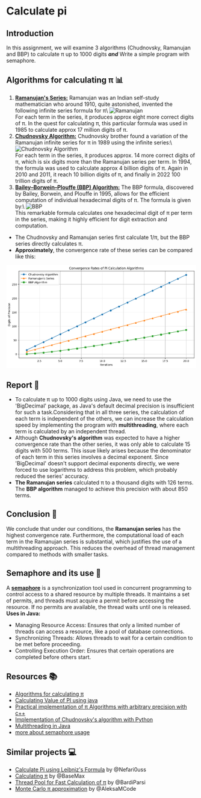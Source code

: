 # Calculate pi


## Introduction
In this assignment, we will examine 3 algorithms (Chudnovsky, Ramanujan and BBP) to calculate π up to 1000 digits
**_and_** Write a simple program with semaphore.
## Algorithms for calculating π 📊
1. [**Ramanujan's Series:**](https://en.wikipedia.org/wiki/Ramanujan%E2%80%93Sato_series)
   Ramanujan was an Indian self-study mathematician who around 1910, quite astonished, invented the following infinite series formula for π\\
![Ramanujan](https://latex2png.com/pngs/33fd09365a2b2ed9d7f7f7a171997319.png)\
For each term in the series, it produces approx eight more correct digits of π.
In the quest for calculating π, this particular formula was used in 1985 to calculate approx 17 million digits of π.
2. [**Chudnovsky Algorithm:**](https://en.wikipedia.org/wiki/Chudnovsky_algorithm)
   Chudnovsky brother found a variation of the Ramanujan infinite series for π in 1989 using the infinite series:\\
![Chudnovsky Algorithm](https://latex2png.com/pngs/842400347b7b1753d6c975c8879a2248.png)\
For each term in the series, it produces approx. 14 more correct digits of π, 
which is six digits more than the Ramanujan series per term. In 1994, the formula was used to calculate approx 4 billion digits of π. 
Again in 2010 and 2011, it reach 10 billion digits of π, and finally in 2022 100 trillion digits of π.
3. [**Bailey–Borwein–Plouffe (BBP) Algorithm:**](https://en.wikipedia.org/wiki/Bailey%E2%80%93Borwein%E2%80%93Plouffe_formula)
The BBP formula, discovered by Bailey, Borwein, and Plouffe in 1995, allows for the efficient computation of individual hexadecimal digits of π.
The formula is given by:\\
![BBP](https://latex2png.com/pngs/e048090ef9c4b6b14f7960074867d449.png)\
   This remarkable formula calculates one hexadecimal digit of π per term in the series, making it highly efficient for digit extraction and computation.

* The Chudnovsky and Ramanujan series first calculate 1/π, but the BBP series directly calculates π.
* **Approximately**, the convergence rate of these series can be compared like this:

![Comparison of convergence rates](Comparison.png)

## Report 📝
- To calculate π up to 1000 digits using Java, we need to use the 'BigDecimal' package, as Java's default decimal precision is insufficient for such a task.Considering that in all three series, the calculation of each term is independent of the others, we can increase the calculation speed by implementing the program with **multithreading**, where each term is calculated by an independent thread.
- Although **Chudnovsky's algorithm** was expected to have a higher convergence rate than the other series, it was only able to calculate 15 digits with 500 terms. This issue likely arises because the denominator of each term in this series involves a decimal exponent. Since 'BigDecimal' doesn't support decimal exponents directly, we were forced to use logarithms to address this problem, which probably reduced the series' accuracy.
- **The Ramanujan series** calculated π to a thousand digits with 126 terms. The **BBP algorithm** managed to achieve this precision with about 850 terms.

## Conclusion 🎯
We conclude that under our conditions, the **Ramanujan series** has the highest convergence rate. Furthermore, the computational load of each term in the Ramanujan series is substantial, which justifies the use of a multithreading approach. This reduces the overhead of thread management compared to methods with smaller tasks.

## Semaphore and its use 🧐
A [**semaphore**](https://www.geeksforgeeks.org/semaphore-in-java/) is a synchronization tool used in concurrent programming to control access to a shared resource by multiple threads.
It maintains a set of permits, and threads must acquire a permit before accessing the resource. If no permits are available, the thread waits until one is released.
**Uses in Java:**
* Managing Resource Access: Ensures that only a limited number of threads can access a resource, like a pool of database connections.
* Synchronizing Threads: Allows threads to wait for a certain condition to be met before proceeding.
* Controlling Execution Order: Ensures that certain operations are completed before others start.

## Resources 📚
* [Algorithms for calculating π](https://en.wikipedia.org/wiki/Approximations_of_%CF%80)
* [Calculating Value of PI using java](https://connect2grp.medium.com/java-calculate-value-of-pi-using-math-formulas-part-1-66362755b998)
* [Practical implementation of π Algorithms with arbitrary precision with c++](https://www.researchgate.net/publication/334389278_Practical_implementation_of_p_Algorithms_with_arbitrary_precision)
* [Implementation of Chudnovsky's algorithm with Python](https://www.craig-wood.com/nick/articles/pi-chudnovsky/)
* [Multithreading in Java](https://www.simplilearn.com/tutorials/java-tutorial/multithreading-in-java)
* [more about semaphore usage](https://www.linkedin.com/pulse/what-semaphore-when-use-a-n-m-bazlur-rahman)

## Similar projects 💻
* [Calculate Pi using Leibniz's Formula](https://github.com/Nefari0uss/calculate-pi) by @Nefari0uss
* [Calculating π](https://github.com/BaseMax/pi) by @BaseMax
* [Thread Pool for Fast Calculation of π](https://github.com/BardiParsi/piCalculator) by @BardiParsi
* [Monte Carlo π approximation](https://github.com/AleksaMCode/monte-carlo-pi-approximation) by @AleksaMCode

